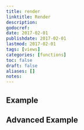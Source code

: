 ```yaml
---
title: render
linktitle: Render
description:
godocref:
date: 2017-02-01
publishdate: 2017-02-01
lastmod: 2017-02-01
tags: [views]
categories: [functions]
toc: false
draft: false
aliases: []
notes:
---
```


## Example

## Advanced Example

